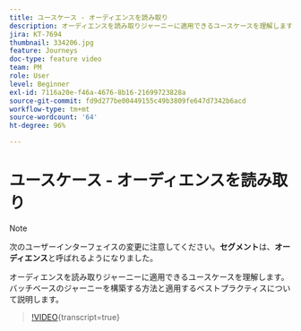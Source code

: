 ```yaml
---
title: ユースケース - オーディエンスを読み取り
description: オーディエンスを読み取りジャーニーに適用できるユースケースを理解します。バッチベースのジャーニーを構築する方法と適用するベストプラクティスについて説明します。
jira: KT-7694
thumbnail: 334206.jpg
feature: Journeys
doc-type: feature video
team: PM
role: User
level: Beginner
exl-id: 7116a20e-f46a-4676-8b16-21699723828a
source-git-commit: fd9d277be00449155c49b3809fe647d7342b6acd
workflow-type: tm+mt
source-wordcount: '64'
ht-degree: 96%

---
```


# ユースケース - オーディエンスを読み取り

>[!NOTE]
>次のユーザーインターフェイスの変更に注意してください。**セグメント**&#x200B;は、**オーディエンス**&#x200B;と呼ばれるようになりました。

オーディエンスを読み取りジャーニーに適用できるユースケースを理解します。バッチベースのジャーニーを構築する方法と適用するベストプラクティスについて説明します。

>[!VIDEO](https://video.tv.adobe.com/v/334206?quality=12&learn=on){transcript=true}
